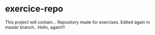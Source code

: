 # exercice-repo
This project will contain...
Repository made for exercises.
Edited again in master branch..
Hello, again!!!

